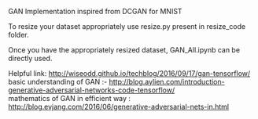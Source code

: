 GAN Implementation inspired from DCGAN for MNIST

To resize your dataset appropriately use 
resize.py
present in
resize_code folder.

Once you have the appropriately resized dataset,
GAN_All.ipynb
can be directly used.

Helpful link:
http://wiseodd.github.io/techblog/2016/09/17/gan-tensorflow/ <br>
basic understanding of GAN :- http://blog.aylien.com/introduction-generative-adversarial-networks-code-tensorflow/ <br>
mathematics of GAN in efficient way : http://blog.evjang.com/2016/06/generative-adversarial-nets-in.html

